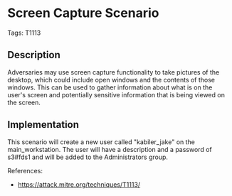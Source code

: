 # Screen Capture Scenario

Tags: T1113

## Description

Adversaries may use screen capture functionality to take pictures of the desktop, which could include open windows and the contents of those windows. This can be used to gather information about what is on the user's screen and potentially sensitive information that is being viewed on the screen.

## Implementation

This scenario will create a new user called "kabiler_jake" on the main_workstation. The user will have a description and a password of s3#fds1 and will be added to the Administrators group.

References:

- https://attack.mitre.org/techniques/T1113/